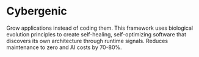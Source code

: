 # Cybergenic
Grow applications instead of coding them. This framework uses biological evolution principles to create self-healing, self-optimizing software that discovers its own architecture through runtime signals. Reduces maintenance to zero and AI costs by 70-80%.
